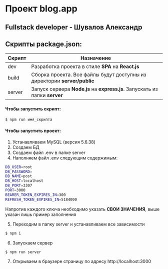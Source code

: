 # Проект blog.app
## Fullstack developer - Шувалов Александр

## Скрипты package.json:

| Скрипт | Назначение |
| ------ | ------ |
| dev | Разработка проекта в стиле **SPA** на **React.js** |
| build  | Сборка проекта. Все файлы будут доступны из директории **server/public** |
| server  | Запуск сервера **Node.js** на **express.js**. Запускать из папки **server** |

#### Чтобы запустить скрипт:
```sh
$ npm run имя_скрипта
```

#### Чтобы запустить проект:
1) Устанавливаем MySQL (версия 5.6.38)
2) Создаем БД
3) Создаем файл .env в папке server
4) Наполняем файл .env следующим содержимым: 
  ```sh
  DB_USER=root
  DB_PASSWORD=
  DB_NAME=post
  DB_HOST=localhost
  DB_PORT=3307
  PORT=3000
  BEARER_TOKEN_EXPIRES_IN=300
  REFRESH_TOKEN_EXPIRES_IN=5184000
  ```
  Напротив каждого ключа необходимо указать **СВОИ ЗНАЧЕНИЯ**, выше указан лишь пример заполнения

5) Переходим в папку server и устанавливаем все зависимости
```sh
$ npm i
```

6) Запускаем сервер
```sh
$ npm run server
```

7) Открываем в браузере страницу по адресу http://localhost:3000